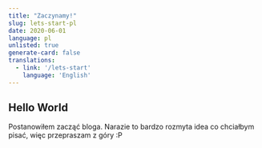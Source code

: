 ```yaml
---
title: "Zaczynamy!"
slug: lets-start-pl
date: 2020-06-01
language: pl
unlisted: true
generate-card: false
translations:
  - link: '/lets-start'
    language: 'English'
---
```


## Hello World

Postanowiłem zacząć bloga. Narazie to bardzo rozmyta idea co chciałbym pisać, więc przepraszam z góry :P
